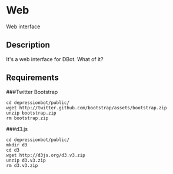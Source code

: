 # Web

Web interface

## Description

It's a web interface for DBot. What of it?

## Requirements
###Twitter Bootstrap
```
cd depressionbot/public/
wget http://twitter.github.com/bootstrap/assets/bootstrap.zip
unzip bootstrap.zip
rm bootstrap.zip
```
###d3.js
```
cd depressionbot/public/
mkdir d3
cd d3
wget http://d3js.org/d3.v3.zip
unzip d3.v3.zip
rm d3.v3.zip
```
